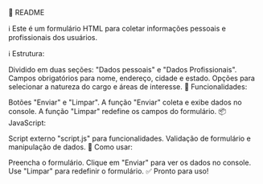 📝 README

ℹ️ Este é um formulário HTML para coletar informações pessoais e profissionais dos usuários.

ℹ️ Estrutura:

Dividido em duas seções: "Dados pessoais" e "Dados Profissionais".
Campos obrigatórios para nome, endereço, cidade e estado.
Opções para selecionar a natureza do cargo e áreas de interesse.
🔧 Funcionalidades:

Botões "Enviar" e "Limpar".
A função "Enviar" coleta e exibe dados no console.
A função "Limpar" redefine os campos do formulário.
📦 JavaScript:

Script externo "script.js" para funcionalidades.
Validação de formulário e manipulação de dados.
🚀 Como usar:

Preencha o formulário.
Clique em "Enviar" para ver os dados no console.
Use "Limpar" para redefinir o formulário.
✅ Pronto para uso!
